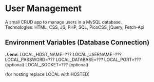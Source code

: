 # User Management

A small CRUD app to manage users in a MySQL database.  
Technologies: HTML, CSS, JS, PHP, SQL, PicoCSS, jQuery, Fetch-Api

## Environment Variables (Database Connection)

**./.env:**
LOCAL_HOST_NAME=???
LOCAL_USERNAME=???
LOCAL_PASSWORD=???
LOCAL_DATABASE=???
LOCAL_PORT=??? (optional)
LOCAL_SOCKET=??? (optional)

(for hosting replace LOCAL with HOSTED)
